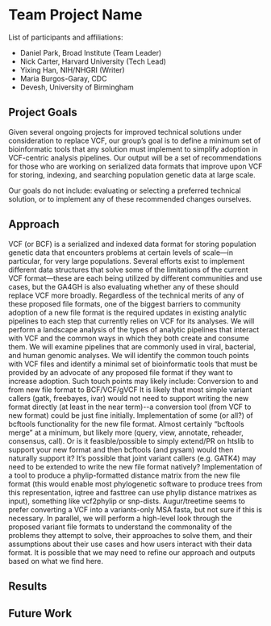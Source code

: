 # Team Project Name

List of participants and affiliations:
- Daniel Park, Broad Institute (Team Leader)
- Nick Carter, Harvard University (Tech Lead)
- Yixing Han, NIH/NHGRI (Writer)
- Maria Burgos-Garay, CDC
- Devesh, University of Birmingham


## Project Goals
Given several ongoing projects for improved technical solutions under consideration to replace VCF, our group’s goal is to define a minimum set of bioinformatic tools that any solution must implement to simplify adoption in VCF-centric analysis pipelines. Our output will be a set of recommendations for those who are working on serialized data formats that improve upon VCF for storing, indexing, and searching population genetic data at large scale.

Our goals do not include: evaluating or selecting a preferred technical solution, or to implement any of these recommended changes ourselves. 

## Approach
VCF (or BCF) is a serialized and indexed data format for storing population genetic data that encounters problems at certain levels of scale—in particular, for very large populations. Several efforts exist to implement different data structures that solve some of the limitations of the current VCF format—these are each being utilized by different communities and use cases, but the GA4GH is also evaluating whether any of these should replace VCF more broadly.
Regardless of the technical merits of any of these proposed file formats, one of the biggest barriers to community adoption of a new file format is the required updates in existing analytic pipelines to each step that currently relies on VCF for its analyses. We will perform a landscape analysis of the types of analytic pipelines that interact with VCF and the common ways in which they both create and consume them. We will examine pipelines that are commonly used in viral, bacterial, and human genomic analyses. We will identify the common touch points with VCF files and identify a minimal set of bioinformatic tools that must be provided by an advocate of any proposed file format if they want to increase adoption. Such touch points may likely include:
Conversion to and from new file format to BCF/VCF/gVCF
It is likely that most simple variant callers (gatk, freebayes, ivar) would not need to support writing the new format directly (at least in the near term)--a conversion tool (from VCF to new format) could be just fine initially.
Implementation of some (or all?) of bcftools functionality for the new file format. Almost certainly “bcftools merge” at a minimum, but likely more (query, view, annotate, reheader, consensus, call).
Or is it feasible/possible to simply extend/PR on htslib to support your new format and then bcftools (and pysam) would then naturally support it?
It’s possible that joint variant callers (e.g. GATK4) may need to be extended to write the new file format natively?
Implementation of a tool to produce a phylip-formatted distance matrix from the new file format (this would enable most phylogenetic software to produce trees from this representation, iqtree and fasttree can use phylip distance matrixes as input), something like vcf2phylip or snp-dists. Augur/treetime seems to prefer converting a VCF into a variants-only MSA fasta, but not sure if this is necessary.
In parallel, we will perform a high-level look through the proposed variant file formats to understand the commonality of the problems they attempt to solve, their approaches to solve them, and their assumptions about their use cases and how users interact with their data format. It is possible that we may need to refine our approach and outputs based on what we find here.

## Results

## Future Work
